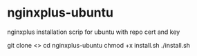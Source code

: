 # nginxplus-ubuntu
nginxplus installation scrip for ubuntu with repo cert and key


git clone <>
cd nginxplus-ubuntu
chmod +x install.sh
./install.sh
